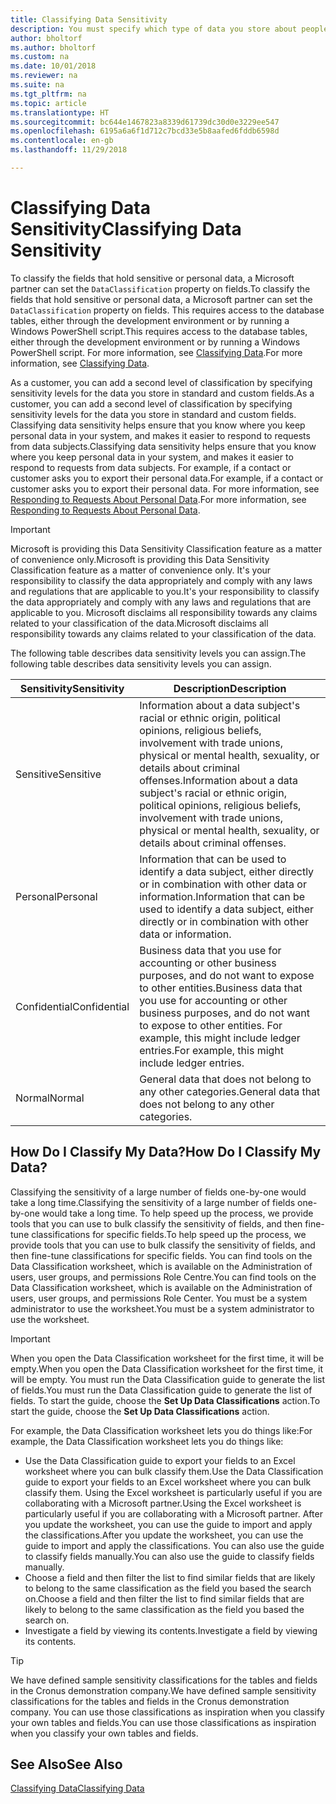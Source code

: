 ```yaml
---
title: Classifying Data Sensitivity
description: You must specify which type of data you store about people so that you can respond to data subject requests.
author: bholtorf
ms.author: bholtorf
ms.custom: na
ms.date: 10/01/2018
ms.reviewer: na
ms.suite: na
ms.tgt_pltfrm: na
ms.topic: article
ms.translationtype: HT
ms.sourcegitcommit: bc644e1467823a8339d61739dc30d0e3229ee547
ms.openlocfilehash: 6195a6a6f1d712c7bcd33e5b8aafed6fddb6598d
ms.contentlocale: en-gb
ms.lasthandoff: 11/29/2018

---
```


# <a name="classifying-data-sensitivity"></a><span data-ttu-id="1f63b-103">Classifying Data Sensitivity</span><span class="sxs-lookup"><span data-stu-id="1f63b-103">Classifying Data Sensitivity</span></span>
<span data-ttu-id="1f63b-104">To classify the fields that hold sensitive or personal data, a Microsoft partner can set the ```DataClassification``` property on fields.</span><span class="sxs-lookup"><span data-stu-id="1f63b-104">To classify the fields that hold sensitive or personal data, a Microsoft partner can set the ```DataClassification``` property on fields.</span></span> <span data-ttu-id="1f63b-105">This requires access to the database tables, either through the development environment or by running a Windows PowerShell script.</span><span class="sxs-lookup"><span data-stu-id="1f63b-105">This requires access to the database tables, either through the development environment or by running a Windows PowerShell script.</span></span> <span data-ttu-id="1f63b-106">For more information, see [Classifying Data](https://docs.microsoft.com/en-us/dynamics-nav/classifying-data).</span><span class="sxs-lookup"><span data-stu-id="1f63b-106">For more information, see [Classifying Data](https://docs.microsoft.com/en-us/dynamics-nav/classifying-data).</span></span>  

<span data-ttu-id="1f63b-107">As a customer, you can add a second level of classification by specifying sensitivity levels for the data you store in standard and custom fields.</span><span class="sxs-lookup"><span data-stu-id="1f63b-107">As a customer, you can add a second level of classification by specifying sensitivity levels for the data you store in standard and custom fields.</span></span> <span data-ttu-id="1f63b-108">Classifying data sensitivity helps ensure that you know where you keep personal data in your system, and makes it easier to respond to requests from data subjects.</span><span class="sxs-lookup"><span data-stu-id="1f63b-108">Classifying data sensitivity helps ensure that you know where you keep personal data in your system, and makes it easier to respond to requests from data subjects.</span></span> <span data-ttu-id="1f63b-109">For example, if a contact or customer asks you to export their personal data.</span><span class="sxs-lookup"><span data-stu-id="1f63b-109">For example, if a contact or customer asks you to export their personal data.</span></span> <span data-ttu-id="1f63b-110">For more information, see [Responding to Requests About Personal Data](admin-responding-to-requests-about-personal-data.md).</span><span class="sxs-lookup"><span data-stu-id="1f63b-110">For more information, see [Responding to Requests About Personal Data](admin-responding-to-requests-about-personal-data.md).</span></span>

> [!Important]
> <span data-ttu-id="1f63b-111">Microsoft is providing this Data Sensitivity Classification feature as a matter of convenience only.</span><span class="sxs-lookup"><span data-stu-id="1f63b-111">Microsoft is providing this Data Sensitivity Classification feature as a matter of convenience only.</span></span> <span data-ttu-id="1f63b-112">It's your responsibility to classify the data appropriately and comply with any laws and regulations that are applicable to you.</span><span class="sxs-lookup"><span data-stu-id="1f63b-112">It's your responsibility to classify the data appropriately and comply with any laws and regulations that are applicable to you.</span></span> <span data-ttu-id="1f63b-113">Microsoft disclaims all responsibility towards any claims related to your classification of the data.</span><span class="sxs-lookup"><span data-stu-id="1f63b-113">Microsoft disclaims all responsibility towards any claims related to your classification of the data.</span></span>  

<span data-ttu-id="1f63b-114">The following table describes data sensitivity levels you can assign.</span><span class="sxs-lookup"><span data-stu-id="1f63b-114">The following table describes data sensitivity levels you can assign.</span></span>

|<span data-ttu-id="1f63b-115">Sensitivity</span><span class="sxs-lookup"><span data-stu-id="1f63b-115">Sensitivity</span></span>|<span data-ttu-id="1f63b-116">Description</span><span class="sxs-lookup"><span data-stu-id="1f63b-116">Description</span></span>|
|----|----|
|<span data-ttu-id="1f63b-117">Sensitive</span><span class="sxs-lookup"><span data-stu-id="1f63b-117">Sensitive</span></span> | <span data-ttu-id="1f63b-118">Information about a data subject's racial or ethnic origin, political opinions, religious beliefs, involvement with trade unions, physical or mental health, sexuality, or details about criminal offenses.</span><span class="sxs-lookup"><span data-stu-id="1f63b-118">Information about a data subject's racial or ethnic origin, political opinions, religious beliefs, involvement with trade unions, physical or mental health, sexuality, or details about criminal offenses.</span></span> |
|<span data-ttu-id="1f63b-119">Personal</span><span class="sxs-lookup"><span data-stu-id="1f63b-119">Personal</span></span> | <span data-ttu-id="1f63b-120">Information that can be used to identify a data subject, either directly or in combination with other data or information.</span><span class="sxs-lookup"><span data-stu-id="1f63b-120">Information that can be used to identify a data subject, either directly or in combination with other data or information.</span></span>|
|<span data-ttu-id="1f63b-121">Confidential</span><span class="sxs-lookup"><span data-stu-id="1f63b-121">Confidential</span></span> | <span data-ttu-id="1f63b-122">Business data that you use for accounting or other business purposes, and do not want to expose to other entities.</span><span class="sxs-lookup"><span data-stu-id="1f63b-122">Business data that you use for accounting or other business purposes, and do not want to expose to other entities.</span></span> <span data-ttu-id="1f63b-123">For example, this might include ledger entries.</span><span class="sxs-lookup"><span data-stu-id="1f63b-123">For example, this might include ledger entries.</span></span>|
|<span data-ttu-id="1f63b-124">Normal</span><span class="sxs-lookup"><span data-stu-id="1f63b-124">Normal</span></span> | <span data-ttu-id="1f63b-125">General data that does not belong to any other categories.</span><span class="sxs-lookup"><span data-stu-id="1f63b-125">General data that does not belong to any other categories.</span></span>|

## <a name="how-do-i-classify-my-data"></a><span data-ttu-id="1f63b-126">How Do I Classify My Data?</span><span class="sxs-lookup"><span data-stu-id="1f63b-126">How Do I Classify My Data?</span></span>
<span data-ttu-id="1f63b-127">Classifying the sensitivity of a large number of fields one-by-one would take a long time.</span><span class="sxs-lookup"><span data-stu-id="1f63b-127">Classifying the sensitivity of a large number of fields one-by-one would take a long time.</span></span> <span data-ttu-id="1f63b-128">To help speed up the process, we provide tools that you can use to bulk classify the sensitivity of fields, and then fine-tune classifications for specific fields.</span><span class="sxs-lookup"><span data-stu-id="1f63b-128">To help speed up the process, we provide tools that you can use to bulk classify the sensitivity of fields, and then fine-tune classifications for specific fields.</span></span> <span data-ttu-id="1f63b-129">You can find tools on the Data Classification worksheet, which is available on the Administration of users, user groups, and permissions Role Centre.</span><span class="sxs-lookup"><span data-stu-id="1f63b-129">You can find tools on the Data Classification worksheet, which is available on the Administration of users, user groups, and permissions Role Center.</span></span> <span data-ttu-id="1f63b-130">You must be a system administrator to use the worksheet.</span><span class="sxs-lookup"><span data-stu-id="1f63b-130">You must be a system administrator to use the worksheet.</span></span>

> [!Important]
> <span data-ttu-id="1f63b-131">When you open the Data Classification worksheet for the first time, it will be empty.</span><span class="sxs-lookup"><span data-stu-id="1f63b-131">When you open the Data Classification worksheet for the first time, it will be empty.</span></span> <span data-ttu-id="1f63b-132">You must run the Data Classification guide to generate the list of fields.</span><span class="sxs-lookup"><span data-stu-id="1f63b-132">You must run the Data Classification guide to generate the list of fields.</span></span> <span data-ttu-id="1f63b-133">To start the guide, choose the **Set Up Data Classifications** action.</span><span class="sxs-lookup"><span data-stu-id="1f63b-133">To start the guide, choose the **Set Up Data Classifications** action.</span></span>

<span data-ttu-id="1f63b-134">For example, the Data Classification worksheet lets you do things like:</span><span class="sxs-lookup"><span data-stu-id="1f63b-134">For example, the Data Classification worksheet lets you do things like:</span></span>  

* <span data-ttu-id="1f63b-135">Use the Data Classification guide to export your fields to an Excel worksheet where you can bulk classify them.</span><span class="sxs-lookup"><span data-stu-id="1f63b-135">Use the Data Classification guide to export your fields to an Excel worksheet where you can bulk classify them.</span></span> <span data-ttu-id="1f63b-136">Using the Excel worksheet is particularly useful if you are collaborating with a Microsoft partner.</span><span class="sxs-lookup"><span data-stu-id="1f63b-136">Using the Excel worksheet is particularly useful if you are collaborating with a Microsoft partner.</span></span> <span data-ttu-id="1f63b-137">After you update the worksheet, you can use the guide to import and apply the classifications.</span><span class="sxs-lookup"><span data-stu-id="1f63b-137">After you update the worksheet, you can use the guide to import and apply the classifications.</span></span> <span data-ttu-id="1f63b-138">You can also use the guide to classify fields manually.</span><span class="sxs-lookup"><span data-stu-id="1f63b-138">You can also use the guide to classify fields manually.</span></span>  
* <span data-ttu-id="1f63b-139">Choose a field and then filter the list to find similar fields that are likely to belong to the same classification as the field you based the search on.</span><span class="sxs-lookup"><span data-stu-id="1f63b-139">Choose a field and then filter the list to find similar fields that are likely to belong to the same classification as the field you based the search on.</span></span>  
* <span data-ttu-id="1f63b-140">Investigate a field by viewing its contents.</span><span class="sxs-lookup"><span data-stu-id="1f63b-140">Investigate a field by viewing its contents.</span></span>  

> [!Tip]
> <span data-ttu-id="1f63b-141">We have defined sample sensitivity classifications for the tables and fields in the Cronus demonstration company.</span><span class="sxs-lookup"><span data-stu-id="1f63b-141">We have defined sample sensitivity classifications for the tables and fields in the Cronus demonstration company.</span></span> <span data-ttu-id="1f63b-142">You can use those classifications as inspiration when you classify your own tables and fields.</span><span class="sxs-lookup"><span data-stu-id="1f63b-142">You can use those classifications as inspiration when you classify your own tables and fields.</span></span>

## <a name="see-also"></a><span data-ttu-id="1f63b-143">See Also</span><span class="sxs-lookup"><span data-stu-id="1f63b-143">See Also</span></span>
[<span data-ttu-id="1f63b-144">Classifying Data</span><span class="sxs-lookup"><span data-stu-id="1f63b-144">Classifying Data</span></span>](https://docs.microsoft.com/en-us/dynamics-nav/classifying-data)  

